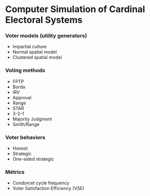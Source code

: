 # Computer Simulation of Cardinal Electoral Systems

### Voter models (utility generators)
- Impartial culture
- Normal spatial model
- Clustered spatial model

### Voting methods
- FPTP
- Borda
- IRV
- Approval
- Range
- STAR
- 3-2-1
- Majority Judgment
- Smith/Range

### Voter behaviors
- Honest
- Strategic
- One-sided strategic

### Métrics
- Condorcet cycle frequency
- Voter Satisfaction Efficiency (VSE)
